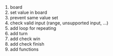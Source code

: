 1. board
1. set value in board
1. prevent same value set
1. check valid input (range, unsupported input, ...)
1. add loop for repeating
1. add turn
1. add check win
1. add check finish
1. add functions